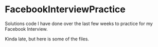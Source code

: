 # FacebookInterviewPractice
Solutions code I have done over the last few weeks to practice for my Facebook Interview.

Kinda late, but here is some of the files.
